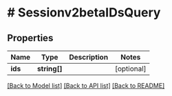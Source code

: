 # # Sessionv2betaIDsQuery

## Properties

Name | Type | Description | Notes
------------ | ------------- | ------------- | -------------
**ids** | **string[]** |  | [optional]

[[Back to Model list]](../../README.md#models) [[Back to API list]](../../README.md#endpoints) [[Back to README]](../../README.md)
